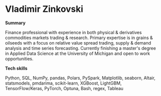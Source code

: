# Vladimir Zinkovski

**Summary**

Finance professional with experience in both physical & derivatives commodities markets trading & research. Primary expertise is in grains & oilseeds with a focus on relative value spread trading, supply & demand analysis and time series forecasting. Currently finishing a master's degree in Applied Data Science at the University of Michigan and open to work opportunities.

**Tech skills**

Python, SQL, NumPy, pandas, Polars, PySpark, Matplotlib, seaborn, Altair, statsmodels, pmdarima, scikit-learn, XGBoost, LightGBM, TensorFlow/Keras, PyTorch, Optuna, Bash, regex, Tableau
